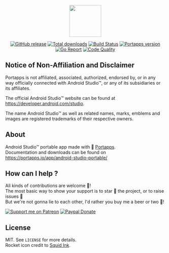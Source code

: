 <p align="center"><a href="https://portapps.io/app/android-studio-portable/" target="_blank"><img width="100" src="https://github.com/portapps/android-studio-portable/blob/master/res/papp.png"></a></p>

<p align="center">
  <a href="https://portapps.io/app/android-studio-portable/#download"><img src="https://img.shields.io/github/release/portapps/android-studio-portable.svg?style=flat-square" alt="GitHub release"></a>
  <a href="https://portapps.io/app/android-studio-portable/#download"><img src="https://img.shields.io/github/downloads/portapps/android-studio-portable/total.svg?style=flat-square" alt="Total downloads"></a>
  <a href="https://travis-ci.com/portapps/android-studio-portable"><img src="https://img.shields.io/travis/com/portapps/android-studio-portable/master.svg?style=flat-square" alt="Build Status"></a>
  <a href="https://github.com/portapps/portapps"><img src="https://img.shields.io/badge/portapps-1.25.0-479fdb.svg?style=flat-square" alt="Portapps version"></a>
  <a href="https://goreportcard.com/report/github.com/portapps/android-studio-portable"><img src="https://goreportcard.com/badge/github.com/portapps/android-studio-portable?style=flat-square" alt="Go Report"></a>
  <a href="https://www.codacy.com/app/portapps/android-studio-portable"><img src="https://img.shields.io/codacy/grade/8f583d9581754ffca31c72f396d8da23.svg?style=flat-square" alt="Code Quality"></a>
</p>

## Notice of Non-Affiliation and Disclaimer

Portapps is not affiliated, associated, authorized, endorsed by, or in any way officially connected with Android Studio™, or any of its subsidiaries or its affiliates.

The official Android Studio™ website can be found at https://developer.android.com/studio.

The name Android Studio™ as well as related names, marks, emblems and images are registered trademarks of their respective owners.

## About

Android Studio™ portable app made with 🚀 [Portapps](https://portapps.io).<br />
Documentation and downloads can be found on https://portapps.io/app/android-studio-portable/

## How can I help ?

All kinds of contributions are welcome :raised_hands:!<br />
The most basic way to show your support is to star :star2: the project, or to raise issues :speech_balloon:<br />
But we're not gonna lie to each other, I'd rather you buy me a beer or two :beers:!

[![Support me on Patreon](https://portapps.io/img/patreon.png)](https://www.patreon.com/crazymax) 
[![Paypal Donate](https://portapps.io/img/paypal-donate.png)](https://www.paypal.me/crazyws)

## License

MIT. See `LICENSE` for more details.<br />
Rocket icon credit to [Squid Ink](http://thesquid.ink).

